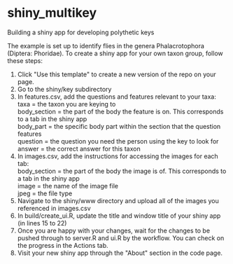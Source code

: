 # shiny_multikey
Building a shiny app for developing polythetic keys

The example is set up to identify flies in the genera Phalacrotophora (Diptera: Phoridae). To create a shiny app for your own taxon group, follow these steps:

1) Click "Use this template" to create a new version of the repo on your page.
2) Go to the shiny/key subdirectory 
3) In features.csv, add the questions and features relevant to your taxa:\
   taxa = the taxon you are keying to\
   body_section = the part of the body the feature is on. This corresponds to a tab in the shiny app\
   body_part = the specific body part within the section that the question features\
   question = the question you need the person using the key to look for\
   answer = the correct answer for this taxon
4) In images.csv, add the instructions for accessing the images for each tab:\
   body_section = the part of the body the image is of. This corresponds to a tab in the shiny app\
   image = the name of the image file\
   jpeg = the file type
5) Navigate to the shiny/www directory and upload all of the images you referenced in images.csv
6) In build/create_ui.R, update the title and window title of your shiny app (in lines 15 to 22)
7) Once you are happy with your changes, wait for the changes to be pushed through to server.R and ui.R by the workflow. You can check on the progress in the Actions tab.
8) Visit your new shiny app through the "About" section in the code page.
